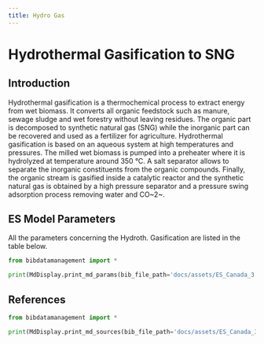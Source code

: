 ```yaml
---
title: Hydro Gas
---
```


# Hydrothermal Gasification to SNG

## Introduction

Hydrothermal gasification is a thermochemical process to extract energy
from wet biomass. It converts all organic feedstock such as manure,
sewage sludge and wet forestry without leaving residues. The organic
part is decomposed to synthetic natural gas (SNG) while the inorganic
part can be recovered and used as a fertilizer for agriculture.
Hydrothermal gasification is based on an aqueous system at high
temperatures and pressures. The milled wet biomass is pumped into a
preheater where it is hydrolyzed at temperature around 350
°C. A salt separator allows to separate the inorganic
constituents from the organic compounds. Finally, the organic stream is
gasified inside a catalytic reactor and the synthetic natural gas is
obtained by a high pressure separator and a pressure swing adsorption
process removing water and CO~2~.

## ES Model Parameters

All the parameters concerning the Hydroth. Gasification are listed in
the table below.

```python exec="on"
from bibdatamanagement import *

print(MdDisplay.print_md_params(bib_file_path='docs/assets/ES_Canada_3.bib',filter_entry='HYDRO_GAS'))
```

## References

```python exec="on"
from bibdatamanagement import *

print(MdDisplay.print_md_sources(bib_file_path='docs/assets/ES_Canada_3.bib',filter_entry='HYDRO_GAS'))
```
